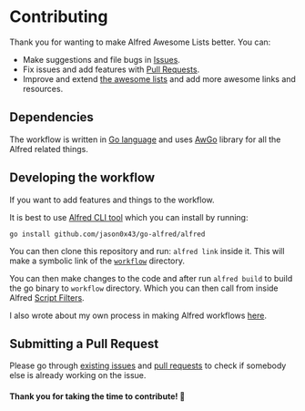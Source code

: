 # Contributing
Thank you for wanting to make Alfred Awesome Lists better. You can:
- Make suggestions and file bugs in [Issues](../../issues/).
- Fix issues and add features with [Pull Requests](../../pulls/).
- Improve and extend [the awesome lists](https://github.com/sindresorhus/awesome) and add more awesome links and resources.

## Dependencies
The workflow is written in [Go language](https://golang.org/) and uses [AwGo](https://github.com/deanishe/awgo) library for all the Alfred related things.

## Developing the workflow
If you want to add features and things to the workflow.

It is best to use [Alfred CLI tool](https://godoc.org/github.com/jason0x43/go-alfred/alfred) which you can install by running:

`go install github.com/jason0x43/go-alfred/alfred`

You can then clone this repository and run: `alfred link` inside it. This will make a symbolic link of the [`workflow`](workflow) directory.

You can then make changes to the code and after run `alfred build` to build the go binary to `workflow` directory. Which you can then call from inside Alfred [Script Filters](https://www.alfredapp.com/help/workflows/inputs/script-filter/).

I also wrote about my own process in making Alfred workflows [here](https://wiki.nikitavoloboev.xyz/macOS/apps/alfred/making-workflows.html).

## Submitting a Pull Request
Please go through [existing issues](../../issues/) and [pull requests](../../pulls/) to check if somebody else is already working on the issue.

#### Thank you for taking the time to contribute! 💜